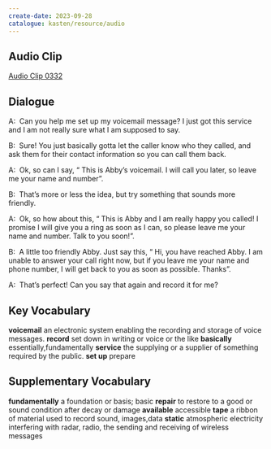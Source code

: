 ```yaml
---
create-date: 2023-09-28
catalogue: kasten/resource/audio
---
```


## Audio Clip
[Audio Clip 0332](https://archive.org/download/englishpod_all/englishpod_0332dg.mp3)

## Dialogue
A:  Can you help me set up my voicemail message?  I just got this service and I am not really sure what I am supposed to say.

B:  Sure!  You just basically gotta let the caller know who they called, and ask them for their contact information so you can call them back.

A:  Ok, so can I say, “ This is Abby’s voicemail.  I will call you later, so leave me your name and number”.

B:  That’s more or less the idea, but try something that sounds more friendly.

A:  Ok, so how about this, “ This is Abby and I am really happy you called!  I promise I will give you a ring as soon as I can, so please leave me your name and number.  Talk to you soon!”.

B:  A little too friendly Abby.  Just say this, “  Hi, you have reached Abby.  I am unable to answer your call right now, but if you leave me your name and phone number, I will get back to you as soon as possible. Thanks”.

A:  That’s perfect!  Can you say that again and record it for me?

## Key Vocabulary
**voicemail**      an electronic system enabling the recording and storage of  voice messages.
**record**         set down in writing or voice or the like
**basically**      essentially,fundamentally
**service**        the supplying or a supplier of something required by the public.
**set up**         prepare

## Supplementary Vocabulary
**fundamentally**      a foundation or basis; basic
**repair**             to restore to a good or sound condition after decay or damage
**available**          accessible
**tape**               a ribbon of material used to record sound, images,data
**static**             atmospheric electricity interfering with radar, radio, the sending and receiving of wireless messages
